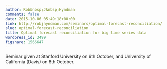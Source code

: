 ```yaml
---
author: Rob&nbsp;J&nbsp;Hyndman
comments: false
date: 2015-10-06 05:49:18+00:00
link: http://robjhyndman.com/seminars/optimal-forecast-reconciliation/
slug: optimal-forecast-reconciliation
title: Optimal forecast reconciliation for big time series data
wordpress_id: 3499
figshare: 1566647
---
```


Seminar given at Stanford University on 6th October, and University of California (Davis) on 8th October.


